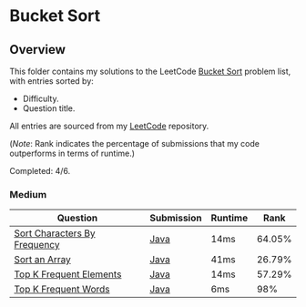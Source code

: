 # Bucket Sort

## Overview
This folder contains my solutions to the LeetCode [Bucket Sort](https://leetcode.com/problem-list/bucket-sort/) problem list,
with entries sorted by:
- Difficulty.
- Question title.

All entries are sourced from my [LeetCode](https://github.com/shumarb/leetcode) repository.

(*Note*: Rank indicates the percentage of submissions that my code outperforms in terms of runtime.)

Completed: 4/6.

### Medium
| Question                                                                                                | Submission                                                                                            | Runtime | Rank   |
|---------------------------------------------------------------------------------------------------------|-------------------------------------------------------------------------------------------------------|---------|--------|
| [Sort Characters By Frequency](https://leetcode.com/problems/sort-characters-by-frequency/description/) | [Java](https://github.com/shumarb/leetcode/blob/main/submissions/java/SortCharactersByFrequency.java) | 14ms    | 64.05% |
| [Sort an Array](https://leetcode.com/problems/sort-an-array/description/)                               | [Java](https://github.com/shumarb/leetcode/blob/main/submissions/java/SortAnArray.java)               | 41ms    | 26.79% |
| [Top K Frequent Elements](https://leetcode.com/problems/top-k-frequent-elements/description/)           | [Java](https://github.com/shumarb/leetcode/blob/main/submissions/java/TopKFrequentElements.java)      | 14ms    | 57.29% |
| [Top K Frequent Words](https://leetcode.com/problems/top-k-frequent-words/description/)                 | [Java](https://github.com/shumarb/leetcode/blob/main/submissions/java/TopKFrequentWords.java)         | 6ms     | 98%    | 
